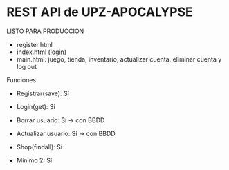 # REST API de UPZ-APOCALYPSE

LISTO PARA PRODUCCION

- register.html
- index.html (login)
- main.html: juego, tienda, inventario, actualizar cuenta, eliminar cuenta y log out

Funciones

-	Registrar(save): Sí

-	Login(get): Sí

-	Borrar usuario: Sí -> con BBDD

-	Actualizar usuario: Sí -> con BBDD

-	Shop(findall): Sí

-	Minimo 2: Sí



